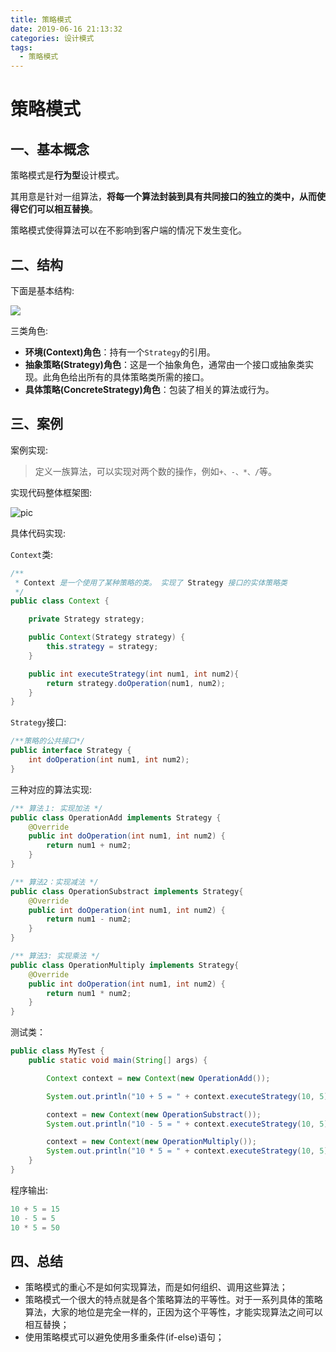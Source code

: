 ```yaml
---
title: 策略模式
date: 2019-06-16 21:13:32 
categories: 设计模式
tags:
  - 策略模式
---
```


# 策略模式

## 一、基本概念

策略模式是**行为型**设计模式。

其用意是针对一组算法，**将每一个算法封装到具有共同接口的独立的类中，从而使得它们可以相互替换**。

策略模式使得算法可以在不影响到客户端的情况下发生变化。

## 二、结构

下面是基本结构:

![](http://psxfdx6gr.bkt.clouddn.com/01_stratgy_01.png)

三类角色:

* **环境(Context)角色**：持有一个`Strategy`的引用。
* **抽象策略(Strategy)角色**：这是一个抽象角色，通常由一个接口或抽象类实现。此角色给出所有的具体策略类所需的接口。
* **具体策略(ConcreteStrategy)角色**：包装了相关的算法或行为。

## 三、案例

案例实现:

> 定义一族算法，可以实现对两个数的操作，例如`+、-、*、/`等。

实现代码整体框架图:

![pic](http://psxfdx6gr.bkt.clouddn.com/01_stratgy_02.png)

具体代码实现:

`Context`类:

```java
/**
 * Context 是一个使用了某种策略的类。 实现了 Strategy 接口的实体策略类
 */
public class Context {

    private Strategy strategy;

    public Context(Strategy strategy) {
        this.strategy = strategy;
    }

    public int executeStrategy(int num1, int num2){
        return strategy.doOperation(num1, num2);
    }
}
```

`Strategy`接口:

```java
/**策略的公共接口*/
public interface Strategy {
    int doOperation(int num1, int num2);
}
```

三种对应的算法实现:

```java
/** 算法１: 实现加法 */
public class OperationAdd implements Strategy {
    @Override
    public int doOperation(int num1, int num2) {
        return num1 + num2;
    }
}
```

```java
/** 算法2：实现减法 */
public class OperationSubstract implements Strategy{
    @Override
    public int doOperation(int num1, int num2) {
        return num1 - num2;
    }
}
```

```java
/** 算法3: 实现乘法 */
public class OperationMultiply implements Strategy{
    @Override
    public int doOperation(int num1, int num2) {
        return num1 * num2;
    }
}
```

测试类：

```java
public class MyTest {
    public static void main(String[] args) {

        Context context = new Context(new OperationAdd());

        System.out.println("10 + 5 = " + context.executeStrategy(10, 5));

        context = new Context(new OperationSubstract());
        System.out.println("10 - 5 = " + context.executeStrategy(10, 5));

        context = new Context(new OperationMultiply());
        System.out.println("10 * 5 = " + context.executeStrategy(10, 5));
    }
}
```

程序输出:

```java
10 + 5 = 15
10 - 5 = 5
10 * 5 = 50
```

## 四、总结

* 策略模式的重心不是如何实现算法，而是如何组织、调用这些算法；
* 策略模式一个很大的特点就是各个策略算法的平等性。对于一系列具体的策略算法，大家的地位是完全一样的，正因为这个平等性，才能实现算法之间可以相互替换；
* 使用策略模式可以避免使用多重条件(if-else)语句；